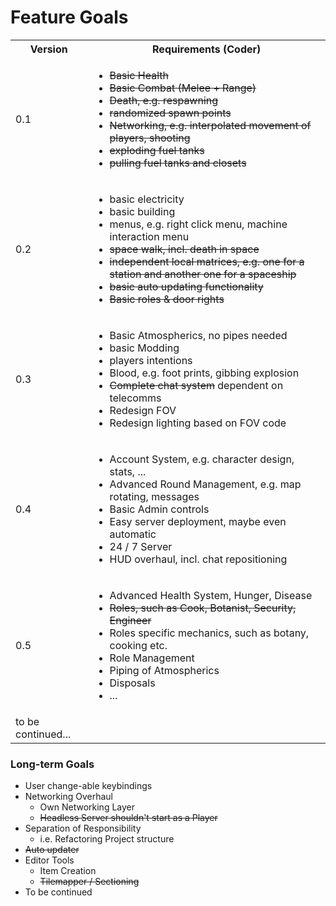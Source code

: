 # Feature Goals

<table>
  <tbody>
    <tr>
      <th>Version</th>
      <th align="center">Requirements (Coder)</th>
    </tr>
    <tr>
      <td>0.1</td>
      <td>
        <ul>
          <li><del>Basic Health </del></li>
          <li><del>Basic Combat (Melee + Range) </del></li>
          <li><del>Death, e.g. respawning </del></li>
          <li><del>randomized spawn points </del></li>
          <li><del>Networking, e.g. interpolated movement of players, shooting </del></li>
          <li><del>exploding fuel tanks </del></li>
          <li><del>pulling fuel tanks and closets </del></li>
        </ul>
      </td>
    </tr>
    <tr>
      <td>0.2</td>
      <td>
        <ul>
          <li>basic electricity</li>
          <li>basic building</li>
          <li>menus, e.g. right click menu, machine interaction menu</li>
          <li><del>space walk, incl. death in space</del></li>
          <li><del>independent local matrices, e.g. one for a station and another one for a spaceship</del></li>
          <li><del>basic auto updating functionality</del></li>
          <li><del>Basic roles & door rights</del></li>
        </ul>
      </td>
    </tr>
<tr>
      <td>0.3</td>
      <td>
        <ul>
          <li>Basic Atmospherics, no pipes needed</li>
          <li>basic Modding</li>
          <li>players intentions</li>
          <li>Blood, e.g. foot prints, gibbing explosion</li>
          <li><del>Complete chat system</del> dependent on telecomms</li>
          <li>Redesign FOV</li>
          <li>Redesign lighting based on FOV code</li>
        </ul>
      </td>
    </tr>
    <tr>
      <td>0.4</td>
      <td>
        <ul>
          <li>Account System, e.g. character design, stats, ...</li>
          <li>Advanced Round Management, e.g. map rotating, messages</li>
          <li>Basic Admin controls</li>
          <li>Easy server deployment, maybe even automatic</li>
          <li>24 / 7 Server</li>
          <li>HUD overhaul, incl. chat repositioning</li>
        </ul>
      </td>
    </tr>
    <tr>
      <td>0.5</td>
      <td>
        <ul>
          <li>Advanced Health System, Hunger, Disease</li>
          <li><del>Roles, such as Cook, Botanist, Security, Engineer</del></li>
          <li>Roles specific mechanics, such as botany, cooking etc.</li>
          <li>Role Management</li>
          <li>Piping of Atmospherics</li>
          <li>Disposals</li>
          <li>...</li>
        </ul>
      </td>
    </tr>
    <tr>
      <td> to be continued... </td>
      <td></td>
    </tr>
  </tbody>
</table>

### Long-term Goals

* User change-able keybindings
* Networking Overhaul
    * Own Networking Layer
    * <del>Headless Server shouldn't start as a Player</del>
* Separation of Responsibility
    * i.e. Refactoring Project structure
* <del>Auto updater</del>
* Editor Tools
    * Item Creation
    * <del>Tilemapper / Sectioning</del>
* To be continued
